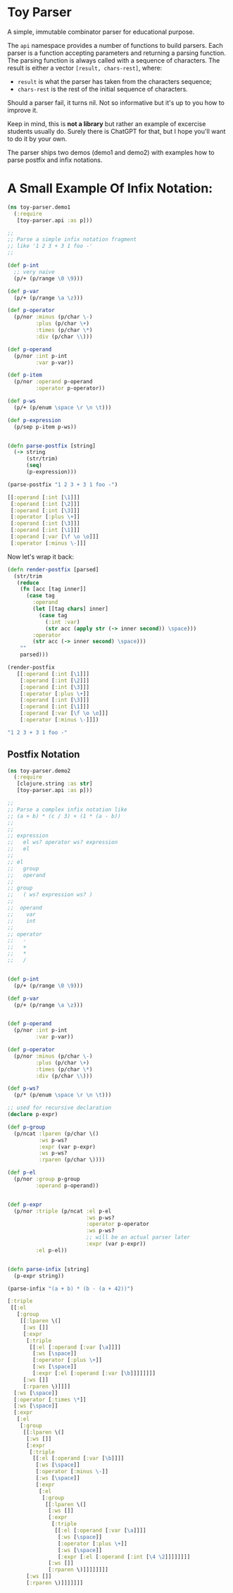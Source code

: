 # Toy Parser

A simple, immutable combinator parser for educational purpose.

The `api` namespace provides a number of functions to build parsers. Each parser
is a function accepting parameters and returning a parsing function. The parsing
function is always called with a sequence of characters. The result is either a
vector `[result, chars-rest]`, where:

- `result` is what the parser has taken from the characters sequence;
- `chars-rest` is the rest of the initial sequence of characters.

Should a parser fail, it turns nil. Not so informative but it's up to you how to
improve it.

Keep in mind, this is **not a library** but rather an example of excercise
students usually do. Surely there is ChatGPT for that, but I hope you'll want to
do it by your own.

The parser ships two demos (demo1 and demo2) with examples how to parse postfix and
infix notations.

# A Small Example Of Infix Notation:

~~~clojure
(ns toy-parser.demo1
  (:require
   [toy-parser.api :as p]))

;;
;; Parse a simple infix notation fragment
;; like '1 2 3 + 3 1 foo -'
;;

(def p-int
  ;; very naive
  (p/+ (p/range \0 \9)))

(def p-var
  (p/+ (p/range \a \z)))

(def p-operator
  (p/nor :minus (p/char \-)
         :plus (p/char \+)
         :times (p/char \*)
         :div (p/char \\)))

(def p-operand
  (p/nor :int p-int
         :var p-var))

(def p-item
  (p/nor :operand p-operand
         :operator p-operator))

(def p-ws
  (p/+ (p/enum \space \r \n \t)))

(def p-expression
  (p/sep p-item p-ws))


(defn parse-postfix [string]
  (-> string
      (str/trim)
      (seq)
      (p-expression)))

(parse-postfix "1 2 3 + 3 1 foo -")

[[:operand [:int [\1]]]
 [:operand [:int [\2]]]
 [:operand [:int [\3]]]
 [:operator [:plus \+]]
 [:operand [:int [\3]]]
 [:operand [:int [\1]]]
 [:operand [:var [\f \o \o]]]
 [:operator [:minus \-]]]
~~~

Now let's wrap it back:

~~~clojure
(defn render-postfix [parsed]
  (str/trim
   (reduce
    (fn [acc [tag inner]]
      (case tag
        :operand
        (let [[tag chars] inner]
          (case tag
            (:int :var)
            (str acc (apply str (-> inner second)) \space)))
        :operator
        (str acc (-> inner second) \space)))
    ""
    parsed)))

(render-postfix
   [[:operand [:int [\1]]]
    [:operand [:int [\2]]]
    [:operand [:int [\3]]]
    [:operator [:plus \+]]
    [:operand [:int [\3]]]
    [:operand [:int [\1]]]
    [:operand [:var [\f \o \o]]]
    [:operator [:minus \-]]])

"1 2 3 + 3 1 foo -"
~~~

## Postfix Notation

~~~clojure
(ns toy-parser.demo2
  (:require
   [clojure.string :as str]
   [toy-parser.api :as p]))

;;
;; Parse a complex infix notation like
;; (a + b) * (c / 3) + (1 * (a - b))
;;
;;
;; expression
;;   el ws? operator ws? expression
;;   el
;;
;; el
;;   group
;;   operand
;;
;; group
;;   ( ws? expression ws? )
;;
;;  operand
;;    var
;;    int
;;
;; operator
;;   -
;;   +
;;   *
;;   /


(def p-int
  (p/+ (p/range \0 \9)))

(def p-var
  (p/+ (p/range \a \z)))


(def p-operand
  (p/nor :int p-int
         :var p-var))

(def p-operator
  (p/nor :minus (p/char \-)
         :plus (p/char \+)
         :times (p/char \*)
         :div (p/char \\)))

(def p-ws?
  (p/* (p/enum \space \r \n \t)))

;; used for recursive declaration
(declare p-expr)

(def p-group
  (p/ncat :lparen (p/char \()
          :ws p-ws?
          :expr (var p-expr)
          :ws p-ws?
          :rparen (p/char \))))

(def p-el
  (p/nor :group p-group
         :operand p-operand))


(def p-expr
  (p/nor :triple (p/ncat :el p-el
                         :ws p-ws?
                         :operator p-operator
                         :ws p-ws?
                         ;; will be an actual parser later
                         :expr (var p-expr))
         :el p-el))


(defn parse-infix [string]
  (p-expr string))

(parse-infix "(a + b) * (b - (a + 42))")

[:triple
 [[:el
   [:group
    [[:lparen \(]
     [:ws []]
     [:expr
      [:triple
       [[:el [:operand [:var [\a]]]]
        [:ws [\space]]
        [:operator [:plus \+]]
        [:ws [\space]]
        [:expr [:el [:operand [:var [\b]]]]]]]]
     [:ws []]
     [:rparen \)]]]]
  [:ws [\space]]
  [:operator [:times \*]]
  [:ws [\space]]
  [:expr
   [:el
    [:group
     [[:lparen \(]
      [:ws []]
      [:expr
       [:triple
        [[:el [:operand [:var [\b]]]]
         [:ws [\space]]
         [:operator [:minus \-]]
         [:ws [\space]]
         [:expr
          [:el
           [:group
            [[:lparen \(]
             [:ws []]
             [:expr
              [:triple
               [[:el [:operand [:var [\a]]]]
                [:ws [\space]]
                [:operator [:plus \+]]
                [:ws [\space]]
                [:expr [:el [:operand [:int [\4 \2]]]]]]]]
             [:ws []]
             [:rparen \)]]]]]]]]
      [:ws []]
      [:rparen \)]]]]]]]
~~~
